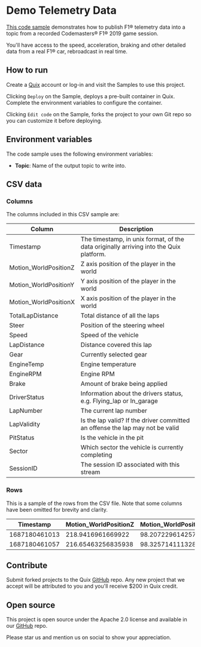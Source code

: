 # Demo Telemetry Data

[This code sample](https://github.com/quixio/quix-samples/tree/main/python/sources/demo_data) demonstrates how to publish F1&reg; telemetry data into a topic from a recorded Codemasters&reg; F1&reg; 2019 game session.

You'll have access to the speed, acceleration, braking and other detailed data from a real F1&reg; car, rebroadcast in real time.

## How to run

Create a [Quix](https://portal.cloud.quix.io/signup?utm_campaign=github) account or log-in and visit the Samples to use this project.

Clicking `Deploy` on the Sample, deploys a pre-built container in Quix. Complete the environment variables to configure the container.

Clicking `Edit code` on the Sample, forks the project to your own Git repo so you can customize it before deploying.

## Environment variables

The code sample uses the following environment variables:

- **Topic**: Name of the output topic to write into.

## CSV data

### Columns

The columns included in this CSV sample are:

| Column                | Description                                                                                                                                                 |
| --------------------- | ----------------------------------------------------------------------------------------------------------------------------------------------------------- |
| Timestamp             | The timestamp, in unix format, of the data originally arriving into the Quix platform.                                                                      |
| Motion_WorldPositionZ | Z axis position of the player in the world                                                                                                                  |
| Motion_WorldPositionY | Y axis position of the player in the world                                                                                                                  |
| Motion_WorldPositionX | X axis position of the player in the world                                                                                                                  |
| TotalLapDistance      | Total distance of all the laps                                                                                                                              |
| Steer                 | Position of the steering wheel                                                                                                                              |
| Speed                 | Speed of the vehicle                                                                                                                                        |
| LapDistance           | Distance covered this lap                                                                                                                                   |
| Gear                  | Currently selected gear                                                                                                                                     |
| EngineTemp            | Engine temperature                                                                                                                                          |
| EngineRPM             | Engine RPM                                                                                                                                                  |
| Brake                 | Amount of brake being applied                                                                                                                               |
| DriverStatus          | Information about the drivers status, e.g. Flying_lap or In_garage                                                                                          |
| LapNumber             | The current lap number                                                                                                                                      |
| LapValidity           | Is the lap valid? If the driver committed an offense the lap may not be valid                                                                              |
| PitStatus             | Is the vehicle in the pit                                                                                                                                   |
| Sector                | Which sector the vehicle is currently completing                                                                                                            |
| SessionID             | The session ID associated with this stream                                                                                                                  |

### Rows

This is a sample of the rows from the CSV file. Note that some columns have been omitted for brevity and clarity.

| Timestamp     | Motion_WorldPositionZ | Motion_WorldPositionY | Motion_WorldPositionX | TotalLapDistance  | Steer | Speed | LapDistance       | Gear | EngineTemp | EngineRPM |
| ------------- | --------------------- | --------------------- | --------------------- | ----------------- | ----- | ----- | ----------------- | ---- | ---------- | --------- |
| 1687180461013 | 218.9416961669922     | 98.20722961425781     | -25.482023239135742   | 2095.084228515625 | -1    | 223   | 2095.084228515625 | 6    | 90         | 10251     |
| 1687180461057 | 216.65463256835938    | 98.32571411132812     | -24.000829696655273   | 2097.9296875      | -1    | 224   | 2097.9296875      | 6    | 90         | 10308     |

## Contribute

Submit forked projects to the Quix [GitHub](https://github.com/quixio/quix-samples) repo. Any new project that we accept will be attributed to you and you'll receive $200 in Quix credit.

## Open source

This project is open source under the Apache 2.0 license and available in our [GitHub](https://github.com/quixio/quix-samples) repo.

Please star us and mention us on social to show your appreciation.
